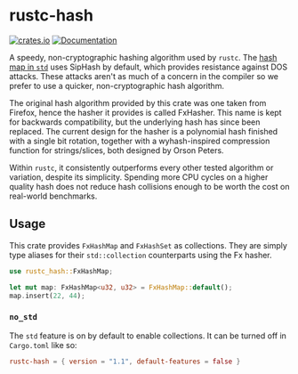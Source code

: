 # rustc-hash

[![crates.io](https://img.shields.io/crates/v/rustc-hash.svg)](https://crates.io/crates/rustc-hash)
[![Documentation](https://docs.rs/rustc-hash/badge.svg)](https://docs.rs/rustc-hash)

A speedy, non-cryptographic hashing algorithm used by `rustc`.
The [hash map in `std`](https://doc.rust-lang.org/std/collections/struct.HashMap.html) uses SipHash by default, which provides resistance against DOS attacks.
These attacks aren't as much of a concern in the compiler so we prefer to use a
quicker, non-cryptographic hash algorithm.

The original hash algorithm provided by this crate was one taken from Firefox,
hence the hasher it provides is called FxHasher. This name is kept for backwards
compatibility, but the underlying hash has since been replaced. The current
design for the hasher is a polynomial hash finished with a single bit rotation,
together with a wyhash-inspired compression function for strings/slices, both
designed by Orson Peters.

Within `rustc`, it consistently outperforms every other tested algorithm or
variation, despite its simplicity. Spending more CPU cycles on a higher quality
hash does not reduce hash collisions enough to be worth the cost on real-world
benchmarks.

## Usage

This crate provides `FxHashMap` and `FxHashSet` as collections.
They are simply type aliases for their `std::collection` counterparts using the Fx hasher.

```rust
use rustc_hash::FxHashMap;

let mut map: FxHashMap<u32, u32> = FxHashMap::default();
map.insert(22, 44);
```

### `no_std`

The `std` feature is on by default to enable collections.
It can be turned off in `Cargo.toml` like so:

```toml
rustc-hash = { version = "1.1", default-features = false }
```
